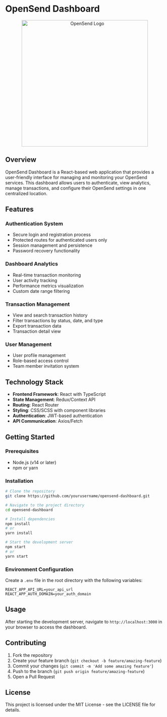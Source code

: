 # OpenSend Dashboard

<p align="center">
  <img src="https://s.opensend.com/opensend/assets/881b6e7edacf6fc7c9b829023ba7e4d1/logo_with_text.svg" alt="OpenSend Logo" width="400">
</p>

## Overview

OpenSend Dashboard is a React-based web application that provides a user-friendly interface for managing and monitoring your OpenSend services. This dashboard allows users to authenticate, view analytics, manage transactions, and configure their OpenSend settings in one centralized location.

## Features

### Authentication System
- Secure login and registration process
- Protected routes for authenticated users only
- Session management and persistence
- Password recovery functionality

### Dashboard Analytics
- Real-time transaction monitoring
- User activity tracking
- Performance metrics visualization
- Custom date range filtering

### Transaction Management
- View and search transaction history
- Filter transactions by status, date, and type
- Export transaction data
- Transaction detail view

### User Management
- User profile management
- Role-based access control
- Team member invitation system

## Technology Stack

- **Frontend Framework**: React with TypeScript
- **State Management**: Redux/Context API
- **Routing**: React Router
- **Styling**: CSS/SCSS with component libraries
- **Authentication**: JWT-based authentication
- **API Communication**: Axios/Fetch

## Getting Started

### Prerequisites

- Node.js (v14 or later)
- npm or yarn

### Installation

```bash
# Clone the repository
git clone https://github.com/yourusername/opensend-dashboard.git

# Navigate to the project directory
cd opensend-dashboard

# Install dependencies
npm install
# or
yarn install

# Start the development server
npm start
# or
yarn start
```

### Environment Configuration

Create a `.env` file in the root directory with the following variables:

```
REACT_APP_API_URL=your_api_url
REACT_APP_AUTH_DOMAIN=your_auth_domain
```

## Usage

After starting the development server, navigate to `http://localhost:3000` in your browser to access the dashboard.

## Contributing

1. Fork the repository
2. Create your feature branch (`git checkout -b feature/amazing-feature`)
3. Commit your changes (`git commit -m 'Add some amazing feature'`)
4. Push to the branch (`git push origin feature/amazing-feature`)
5. Open a Pull Request

## License

This project is licensed under the MIT License - see the LICENSE file for details.
